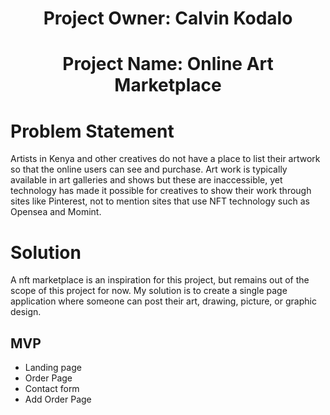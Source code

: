 <h1 align="center">Project Owner: Calvin Kodalo</h1>

<h1 align = "center">Project Name: Online Art Marketplace</h1>

# Problem Statement

Artists in Kenya and other creatives do not have a place to list their artwork so that the online users can see and purchase. Art work is typically available in art galleries and shows but these are inaccessible, yet technology has made it possible for creatives to show their work through sites like Pinterest, not to mention sites that use NFT technology such as Opensea and Momint. 

# Solution

A nft marketplace is an inspiration for this project, but remains out of the scope of this project for now. My solution is to create a single page application where someone can post their art, drawing, picture, or graphic design.

## MVP

<ul>
<li>
Landing page
</li>
<li>
Order Page
</li>
<li>
Contact form
</li>
<li>
Add Order Page
</li>
</ul>